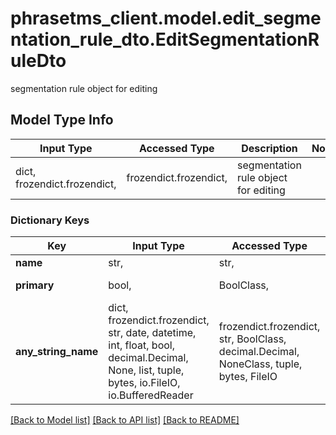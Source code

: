 # phrasetms_client.model.edit_segmentation_rule_dto.EditSegmentationRuleDto

segmentation rule object for editing

## Model Type Info

| Input Type                   | Accessed Type          | Description                          | Notes |
| ---------------------------- | ---------------------- | ------------------------------------ | ----- |
| dict, frozendict.frozendict, | frozendict.frozendict, | segmentation rule object for editing |

### Dictionary Keys

| Key                 | Input Type                                                                                                                                  | Accessed Type                                                                           | Description                                                        | Notes      |
| ------------------- | ------------------------------------------------------------------------------------------------------------------------------------------- | --------------------------------------------------------------------------------------- | ------------------------------------------------------------------ | ---------- |
| **name**            | str,                                                                                                                                        | str,                                                                                    |                                                                    |
| **primary**         | bool,                                                                                                                                       | BoolClass,                                                                              | Default: false                                                     | [optional] |
| **any_string_name** | dict, frozendict.frozendict, str, date, datetime, int, float, bool, decimal.Decimal, None, list, tuple, bytes, io.FileIO, io.BufferedReader | frozendict.frozendict, str, BoolClass, decimal.Decimal, NoneClass, tuple, bytes, FileIO | any string name can be used but the value must be the correct type | [optional] |

[[Back to Model list]](../../README.md#documentation-for-models) [[Back to API list]](../../README.md#documentation-for-api-endpoints) [[Back to README]](../../README.md)
